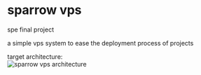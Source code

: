 # sparrow vps
spe final project  

a simple vps system to ease the deployment process of projects

target architecture:  
![sparrow vps architecture](https://github.com/r3dacted42/sparrow-vps/blob/main/sparrow_vps_arch.png?raw=true)
